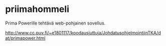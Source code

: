 # priimahommeli
Prima Powerille tehtävä web-pohjainen sovellus.

http://www.cc.puv.fi/~e1801117/koodausjuttuja/JohdatusohjelmointiinTKA/dat/primapower.html
